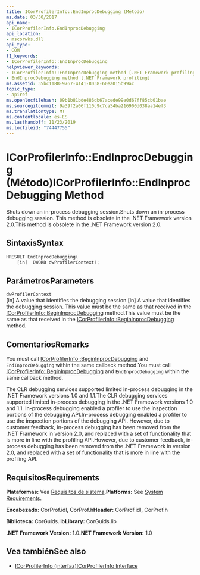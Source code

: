 ```yaml
---
title: ICorProfilerInfo::EndInprocDebugging (Método)
ms.date: 03/30/2017
api_name:
- ICorProfilerInfo.EndInprocDebugging
api_location:
- mscorwks.dll
api_type:
- COM
f1_keywords:
- ICorProfilerInfo::EndInprocDebugging
helpviewer_keywords:
- ICorProfilerInfo::EndInprocDebugging method [.NET Framework profiling]
- EndInprocDebugging method [.NET Framework profiling]
ms.assetid: 35bc1188-9767-4141-8038-60ea015b99ac
topic_type:
- apiref
ms.openlocfilehash: 09b1b81bde486db67acede99e0d67ff85cb01bae
ms.sourcegitcommit: 9a39f2a06f110c9c7ca54ba216900d038aa14ef3
ms.translationtype: MT
ms.contentlocale: es-ES
ms.lasthandoff: 11/23/2019
ms.locfileid: "74447755"
---
```

# <a name="icorprofilerinfoendinprocdebugging-method"></a><span data-ttu-id="f9e8a-102">ICorProfilerInfo::EndInprocDebugging (Método)</span><span class="sxs-lookup"><span data-stu-id="f9e8a-102">ICorProfilerInfo::EndInprocDebugging Method</span></span>
<span data-ttu-id="f9e8a-103">Shuts down an in-process debugging session.</span><span class="sxs-lookup"><span data-stu-id="f9e8a-103">Shuts down an in-process debugging session.</span></span> <span data-ttu-id="f9e8a-104">This method is obsolete in the .NET Framework version 2.0.</span><span class="sxs-lookup"><span data-stu-id="f9e8a-104">This method is obsolete in the .NET Framework version 2.0.</span></span>  
  
## <a name="syntax"></a><span data-ttu-id="f9e8a-105">Sintaxis</span><span class="sxs-lookup"><span data-stu-id="f9e8a-105">Syntax</span></span>  
  
```cpp  
HRESULT EndInprocDebugging(  
    [in]  DWORD dwProfilerContext);  
```  
  
## <a name="parameters"></a><span data-ttu-id="f9e8a-106">Parámetros</span><span class="sxs-lookup"><span data-stu-id="f9e8a-106">Parameters</span></span>  
 `dwProfilerContext`  
 <span data-ttu-id="f9e8a-107">[in] A value that identifies the debugging session.</span><span class="sxs-lookup"><span data-stu-id="f9e8a-107">[in] A value that identifies the debugging session.</span></span> <span data-ttu-id="f9e8a-108">This value must be the same as that received in the [ICorProfilerInfo::BeginInprocDebugging](../../../../docs/framework/unmanaged-api/profiling/icorprofilerinfo-begininprocdebugging-method.md) method.</span><span class="sxs-lookup"><span data-stu-id="f9e8a-108">This value must be the same as that received in the [ICorProfilerInfo::BeginInprocDebugging](../../../../docs/framework/unmanaged-api/profiling/icorprofilerinfo-begininprocdebugging-method.md) method.</span></span>  
  
## <a name="remarks"></a><span data-ttu-id="f9e8a-109">Comentarios</span><span class="sxs-lookup"><span data-stu-id="f9e8a-109">Remarks</span></span>  
 <span data-ttu-id="f9e8a-110">You must call [ICorProfilerInfo::BeginInprocDebugging](../../../../docs/framework/unmanaged-api/profiling/icorprofilerinfo-begininprocdebugging-method.md) and `EndInprocDebugging` within the same callback method.</span><span class="sxs-lookup"><span data-stu-id="f9e8a-110">You must call [ICorProfilerInfo::BeginInprocDebugging](../../../../docs/framework/unmanaged-api/profiling/icorprofilerinfo-begininprocdebugging-method.md) and `EndInprocDebugging` within the same callback method.</span></span>  
  
 <span data-ttu-id="f9e8a-111">The CLR debugging services supported limited in-process debugging in the .NET Framework versions 1.0 and 1.1.</span><span class="sxs-lookup"><span data-stu-id="f9e8a-111">The CLR debugging services supported limited in-process debugging in the .NET Framework versions 1.0 and 1.1.</span></span> <span data-ttu-id="f9e8a-112">In-process debugging enabled a profiler to use the inspection portions of the debugging API.</span><span class="sxs-lookup"><span data-stu-id="f9e8a-112">In-process debugging enabled a profiler to use the inspection portions of the debugging API.</span></span> <span data-ttu-id="f9e8a-113">However, due to customer feedback, in-process debugging has been removed from the .NET Framework in version 2.0, and replaced with a set of functionality that is more in line with the profiling API.</span><span class="sxs-lookup"><span data-stu-id="f9e8a-113">However, due to customer feedback, in-process debugging has been removed from the .NET Framework in version 2.0, and replaced with a set of functionality that is more in line with the profiling API.</span></span>  
  
## <a name="requirements"></a><span data-ttu-id="f9e8a-114">Requisitos</span><span class="sxs-lookup"><span data-stu-id="f9e8a-114">Requirements</span></span>  
 <span data-ttu-id="f9e8a-115">**Plataformas:** Vea [Requisitos de sistema](../../../../docs/framework/get-started/system-requirements.md).</span><span class="sxs-lookup"><span data-stu-id="f9e8a-115">**Platforms:** See [System Requirements](../../../../docs/framework/get-started/system-requirements.md).</span></span>  
  
 <span data-ttu-id="f9e8a-116">**Encabezado:** CorProf.idl, CorProf.h</span><span class="sxs-lookup"><span data-stu-id="f9e8a-116">**Header:** CorProf.idl, CorProf.h</span></span>  
  
 <span data-ttu-id="f9e8a-117">**Biblioteca:** CorGuids.lib</span><span class="sxs-lookup"><span data-stu-id="f9e8a-117">**Library:** CorGuids.lib</span></span>  
  
 <span data-ttu-id="f9e8a-118">**.NET Framework Version:** 1.0</span><span class="sxs-lookup"><span data-stu-id="f9e8a-118">**.NET Framework Version:** 1.0</span></span>  
  
## <a name="see-also"></a><span data-ttu-id="f9e8a-119">Vea también</span><span class="sxs-lookup"><span data-stu-id="f9e8a-119">See also</span></span>

- [<span data-ttu-id="f9e8a-120">ICorProfilerInfo (interfaz)</span><span class="sxs-lookup"><span data-stu-id="f9e8a-120">ICorProfilerInfo Interface</span></span>](../../../../docs/framework/unmanaged-api/profiling/icorprofilerinfo-interface.md)
